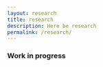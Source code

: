 ```yaml
---
layout: research
title: research
description: Here be research
permalink: /research/
---
```



### **Work in progress**
